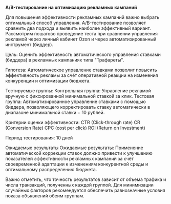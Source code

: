 **A/B-тестирование на оптимизацию рекламных кампаний**

Для повышения эффективности рекламных кампаний важно выбрать оптимальный способ управления. A/B-тестирование позволяет сравнить два подхода и выявить наиболее эффективный вариант. Рассмотрим пошагово проведение теста при сравнении управления рекламой через личный кабинет Ozon и через автоматизированный инструмент (биддер).

Цель: 
Оценить эффективность автоматического управления ставками (биддера) в рекламных кампаниях типа "Трафареты".

Гипотеза:
Автоматическое управление ставками позволит повысить эффективность рекламы за счёт оперативной реакции на изменения конкуренции и оптимизации бюджета.

Тестируемые группы:
Контрольная группа: Управление рекламой вручную с фиксированной минимальной ставкой за клик.
Тестовая группа: Автоматизированное управление ставками с помощью биддера, позволяющего корректировать ставку автоматически в диапазоне минимальной ставки + 10 рублей.

Критерии оценки эффективности:
CTR (Click-through rate)
CR (Conversion Rate)
CPC (cost per click)
ROI (Return on Investment)

Период тестирования: 10 дней

Ожидаемые результаты Ожидаемые результаты:
Применение автоматической коррекции ставок должно привести к улучшению показателей эффективности рекламных кампаний за счёт своевременной адаптации к изменениям конкурентной среды и оптимальному распределению бюджета.

Важно отметить, что точность результатов зависит от объема трафика и числа транзакций, полученных каждой группой. Для минимизации случайных факторов рекомендуется обеспечить равнозначные условия показа объявлений обеим группам.

